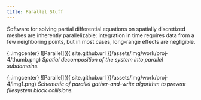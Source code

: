 ```yaml
---
title: Parallel Stuff
---
```


Software for solving partial differential equations on spatially discretized
meshes are inherently parallelizable: integration in time requires data from a
few neighboring points, but in most cases, long-range effects are negligible.

{:.imgcenter}
![Parallel]({{ site.github.url }}/assets/img/work/proj-4/thumb.png)
*Spatial decomposition of the system into parallel subdomains.*

{:.imgcenter}
![Parallel]({{ site.github.url }}/assets/img/work/proj-4/img1.png)
*Schematic of parallel gather-and-write algorithm to prevent filesystem block collisions.*


<style>
.imgcenter {
    text-align:center;
}
</style>
